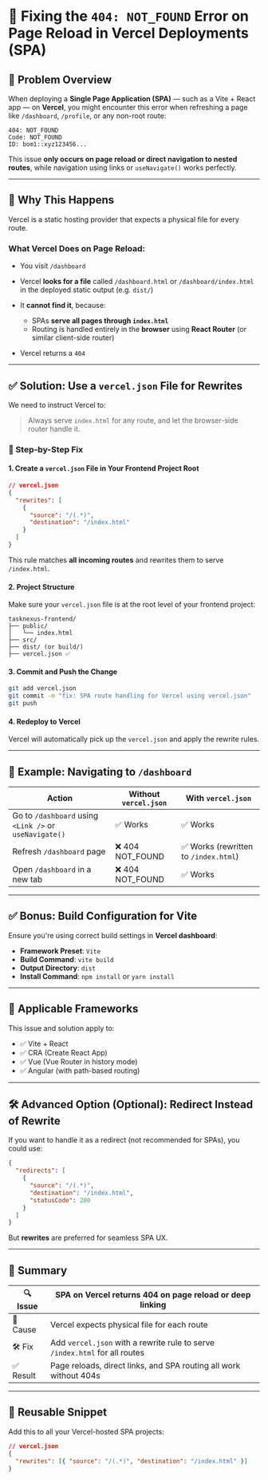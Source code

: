 # 🚨 Fixing the `404: NOT_FOUND` Error on Page Reload in Vercel Deployments (SPA)

## 📌 Problem Overview

When deploying a **Single Page Application (SPA)** — such as a Vite + React app — on **Vercel**, you might encounter this error when refreshing a page like `/dashboard`, `/profile`, or any non-root route:

```
404: NOT_FOUND
Code: NOT_FOUND
ID: bom1::xyz123456...
```

This issue **only occurs on page reload or direct navigation to nested routes**, while navigation using links or `useNavigate()` works perfectly.

---

## 🧠 Why This Happens

Vercel is a static hosting provider that expects a physical file for every route.

### What Vercel Does on Page Reload:

- You visit `/dashboard`
- Vercel **looks for a file** called `/dashboard.html` or `/dashboard/index.html` in the deployed static output (e.g. `dist/`)
- It **cannot find it**, because:

  - SPAs **serve all pages through `index.html`**
  - Routing is handled entirely in the **browser** using **React Router** (or similar client-side router)

- Vercel returns a `404`

---

## ✅ Solution: Use a `vercel.json` File for Rewrites

We need to instruct Vercel to:

> Always serve `index.html` for any route, and let the browser-side router handle it.

### 📁 Step-by-Step Fix

#### 1. Create a `vercel.json` File in Your Frontend Project Root

```json
// vercel.json
{
  "rewrites": [
    {
      "source": "/(.*)",
      "destination": "/index.html"
    }
  ]
}
```

This rule matches **all incoming routes** and rewrites them to serve `/index.html`.

#### 2. Project Structure

Make sure your `vercel.json` file is at the root level of your frontend project:

```
tasknexus-frontend/
├── public/
│   └── index.html
├── src/
├── dist/ (or build/)
├── vercel.json ✅
```

#### 3. Commit and Push the Change

```bash
git add vercel.json
git commit -m "fix: SPA route handling for Vercel using vercel.json"
git push
```

#### 4. Redeploy to Vercel

Vercel will automatically pick up the `vercel.json` and apply the rewrite rules.

---

## 🧪 Example: Navigating to `/dashboard`

| Action                                                 | Without `vercel.json` | With `vercel.json`                    |
| ------------------------------------------------------ | --------------------- | ------------------------------------- |
| Go to `/dashboard` using `<Link />` or `useNavigate()` | ✅ Works              | ✅ Works                              |
| Refresh `/dashboard` page                              | ❌ 404 NOT_FOUND      | ✅ Works (rewritten to `/index.html`) |
| Open `/dashboard` in a new tab                         | ❌ 404 NOT_FOUND      | ✅ Works                              |

---

## ✅ Bonus: Build Configuration for Vite

Ensure you're using correct build settings in **Vercel dashboard**:

- **Framework Preset**: `Vite`
- **Build Command**: `vite build`
- **Output Directory**: `dist`
- **Install Command**: `npm install` or `yarn install`

---

## 🧩 Applicable Frameworks

This issue and solution apply to:

- ✅ Vite + React
- ✅ CRA (Create React App)
- ✅ Vue (Vue Router in history mode)
- ✅ Angular (with path-based routing)

---

## 🛠 Advanced Option (Optional): Redirect Instead of Rewrite

If you want to handle it as a redirect (not recommended for SPAs), you could use:

```json
{
  "redirects": [
    {
      "source": "/(.*)",
      "destination": "/index.html",
      "statusCode": 200
    }
  ]
}
```

But **rewrites** are preferred for seamless SPA UX.

---

## 📌 Summary

| 🔍 Issue  | SPA on Vercel returns 404 on page reload or deep linking                    |
| --------- | --------------------------------------------------------------------------- |
| 🎯 Cause  | Vercel expects physical file for each route                                 |
| 🛠 Fix     | Add `vercel.json` with a rewrite rule to serve `/index.html` for all routes |
| ✅ Result | Page reloads, direct links, and SPA routing all work without 404s           |

---

## 📎 Reusable Snippet

Add this to all your Vercel-hosted SPA projects:

```json
// vercel.json
{
  "rewrites": [{ "source": "/(.*)", "destination": "/index.html" }]
}
```
